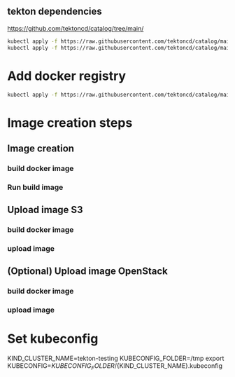 
## tekton dependencies

https://github.com/tektoncd/catalog/tree/main/

```bash
kubectl apply -f https://raw.githubusercontent.com/tektoncd/catalog/main/task/git-clone/0.3/git-clone.yaml
kubectl apply -f https://raw.githubusercontent.com/tektoncd/catalog/main/task/docker-build/0.1/docker-build.yaml

```

# Add docker registry


```bash
kubectl apply -f https://raw.githubusercontent.com/tektoncd/catalog/main/task/docker-build/0.1/tests/resources.yaml
```




# Image creation steps


## Image creation
### build docker image
### Run build image

## Upload image S3
### build docker image
### upload image


## (Optional) Upload image OpenStack 

### build docker image
### upload image

# Set kubeconfig
KIND_CLUSTER_NAME=tekton-testing
KUBECONFIG_FOLDER=/tmp
export KUBECONFIG=${KUBECONFIG_FOLDER}/${KIND_CLUSTER_NAME}.kubeconfig

